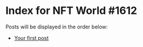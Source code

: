# Index for NFT World #1612
Posts will be displayed in the order below:

- [Your first post](./001-first.md)

